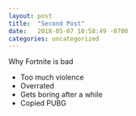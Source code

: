 ```yaml
---
layout: post
title:  "Second Post"
date:   2018-05-07 10:58:49 -0700
categories: uncategorized
---
```


Why Fortnite is bad

- Too much violence
- Overrated
- Gets boring after a while
- Copied PUBG
